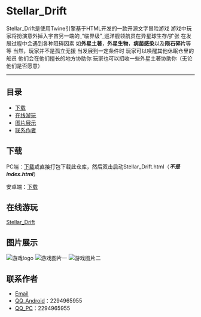 # Stellar_Drift
Stellar_Drift是使用Twine引擎基于HTML开发的一款开源文字冒险游戏
游戏中玩家将扮演意外掉入宇宙另一端的_“临界级”_巡洋舰领航员在异星球生存/扩张
在发展过程中会遇到各种阻碍因素
如**外星土著**，**外星生物**，**病菌感染**以及**陨石碎片**等等
当然，玩家并不是孤立无援
当发展到一定条件时
玩家可以唤醒其他休眠仓里的船员
他们会在他们擅长的地方协助你
玩家也可以招收一些外星土著协助你（无论他们是否愿意）
***
## 目录
- [下载](#下载)
- [在线游玩](#在线游玩)
- [图片展示](#图片展示)
- [联系作者](#联系作者)

## 下载
PC端：[下载](#)或直接打包下载此仓库，然后双击启动Stellar_Drift.html（_**不是index.html**_）

安卓端：[下载](#)

## 在线游玩
[Stellar_Drift](https://stellar-drift.pages.dev/)

## 图片展示
![游戏logo](#)
![游戏图片一](#)
![游戏图片二](#)

## 联系作者
- [Email](mailto:Albert.Kilonova@gmail.com)
- [QQ_Android](mqqwpa://im/chat?chat_type=wpa&uin=2294965955&version=1&src_type=web)：2294965955
- [QQ_PC](tencent://AddContact/?fromId=45&fromSubId=1&subcmd=all&uin=2294965955)：2294965955
